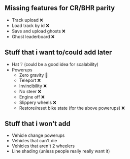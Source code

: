 ## Missing features for CR/BHR parity

- Track upload ❌
- Load track by id ❌
- Save and upload ghosts ❌
- Ghost leaderboard ❌

## Stuff that i want to/could add later

- Hat ❔ (could be a good idea for scalability)
- Powerups
    - Zero gravity 🚧
    - Teleport ❌
    - Invincibility ❌
    - No steer ❌
    - Engine off ❌
    - Slippery wheels ❌
    - Restore/reset bike state (for the above powerups) ❌

## Stuff that i won't add

- Vehicle change powerups
- Vehicles that can't die
- Vehicles that aren't 2 wheelers
- Line shading (unless people really really want it)
